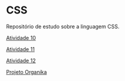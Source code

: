 # CSS
Repositório de estudo sobre a linguagem CSS.
<p><a href="https://stella-oliveira.github.io/CSS/Atividade%2010/index.html" target="_blank">Atividade 10</a></p>
<p><a href="https://stella-oliveira.github.io/CSS/Atividade%2011/index.html" target="_blank">Atividade 11</a></p>
<p><a href="https://stella-oliveira.github.io/CSS/Atividade%2012/index.html" target="_blank">Atividade 12</a></p>
<p><a href="https://stella-oliveira.github.io/CSS/Organika/index.html" target="_blank">Projeto Organika</a></p>
